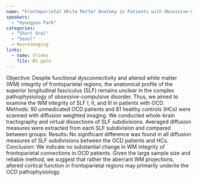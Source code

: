 ```yaml
---
name: "Frontoparietal White Matter Anatomy in Patients with Obsessive-Compulsive Disorder"
speakers:
  - "Hyungyou Park"
categories:
  - "Short Oral"
  - "Seoul"
  - Neuroimaging
links:
  - name: Slides
    file: B5.pptx
---
```


Objective: Despite functional dysconnectivity and altered white matter (WM) integrity of frontoparietal regions, the anatomical profile of the superior longitudinal fasciculus (SLF) remains unclear in the complex pathophysiology of obsessive-compulsive disorder. Thus, we aimed to examine the WM integrity of SLF I, II, and III in patients with OCD.  
Methods: 90 unmedicated OCD patients and 81 healthy controls (HCs) were scanned with diffusion weighted imaging. We conducted whole-brain tractography and virtual dissections of SLF subdivisions. Averaged diffusion measures were extracted from each SLF subdivision and compared between groups.
Results: No significant difference was found in all diffusion measures of SLF subdivisions between the OCD patients and HCs.
Conclusion: We indicate no substantial change in WM integrity of frontoparietal connections in OCD patients. Given the large sample size and reliable method, we suggest that rather the aberrant WM projections, altered cortical function in frontoparietal regions may primarily underlie the OCD pathophysiology.
